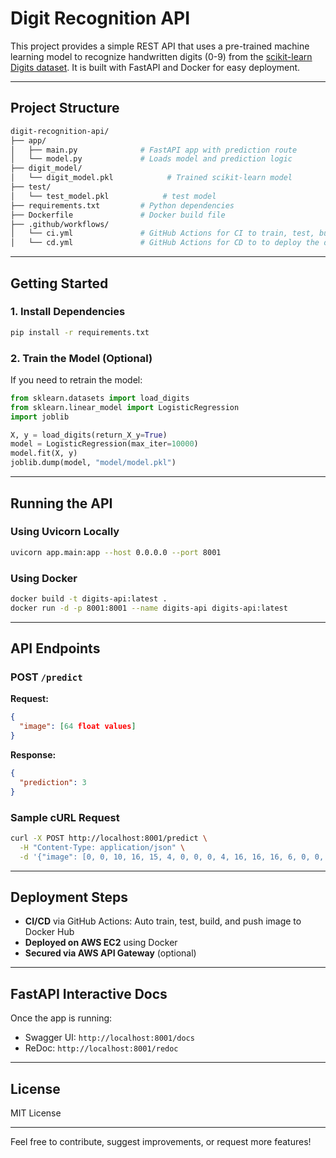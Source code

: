 # Digit Recognition API

This project provides a simple REST API that uses a pre-trained machine learning model to recognize handwritten digits (0-9) from the [scikit-learn Digits dataset](https://scikit-learn.org/stable/modules/generated/sklearn.datasets.load_digits.html). It is built with FastAPI and Docker for easy deployment.

---

##  Project Structure

```bash
digit-recognition-api/
├── app/
│   ├── main.py              # FastAPI app with prediction route
│   └── model.py             # Loads model and prediction logic
├── digit_model/
│   └── digit_model.pkl            # Trained scikit-learn model
├── test/
│   └── test_model.pkl            # test model
├── requirements.txt         # Python dependencies
├── Dockerfile               # Docker build file
├── .github/workflows/
│   └── ci.yml               # GitHub Actions for CI to train, test, build and push to docker hub
│   └── cd.yml               # GitHub Actions for CD to to deploy the docker contianers to AWS EC2
```

---

##  Getting Started

### 1. Install Dependencies

```bash
pip install -r requirements.txt
```

### 2. Train the Model (Optional)

If you need to retrain the model:

```python
from sklearn.datasets import load_digits
from sklearn.linear_model import LogisticRegression
import joblib

X, y = load_digits(return_X_y=True)
model = LogisticRegression(max_iter=10000)
model.fit(X, y)
joblib.dump(model, "model/model.pkl")
```

---

##  Running the API

### Using Uvicorn Locally

```bash
uvicorn app.main:app --host 0.0.0.0 --port 8001
```

### Using Docker

```bash
docker build -t digits-api:latest .
docker run -d -p 8001:8001 --name digits-api digits-api:latest
```

---

## API Endpoints

### POST `/predict`

**Request:**

```json
{
  "image": [64 float values]
}
```

**Response:**

```json
{
  "prediction": 3
}
```

### Sample cURL Request

```bash
curl -X POST http://localhost:8001/predict \
  -H "Content-Type: application/json" \
  -d '{"image": [0, 0, 10, 16, 15, 4, 0, 0, 0, 4, 16, 16, 16, 6, 0, 0, 0, 8, 15, 12, 15, 8, 0, 0, 0, 4, 6, 0, 15, 8, 0, 0, 0, 0, 0, 0, 15, 8, 0, 0, 0, 0, 0, 0, 15, 8, 0, 0, 0, 0, 1, 4, 16, 8, 0, 0, 0, 0, 13, 16, 13, 2, 0, 0]}'
```

---

##  Deployment Steps

- **CI/CD** via GitHub Actions: Auto train, test, build, and push image to Docker Hub
- **Deployed on AWS EC2** using Docker
- **Secured via AWS API Gateway** (optional)

---

##  FastAPI Interactive Docs

Once the app is running:

- Swagger UI: `http://localhost:8001/docs`
- ReDoc: `http://localhost:8001/redoc`

---

## License

MIT License

---

Feel free to contribute, suggest improvements, or request more features!

